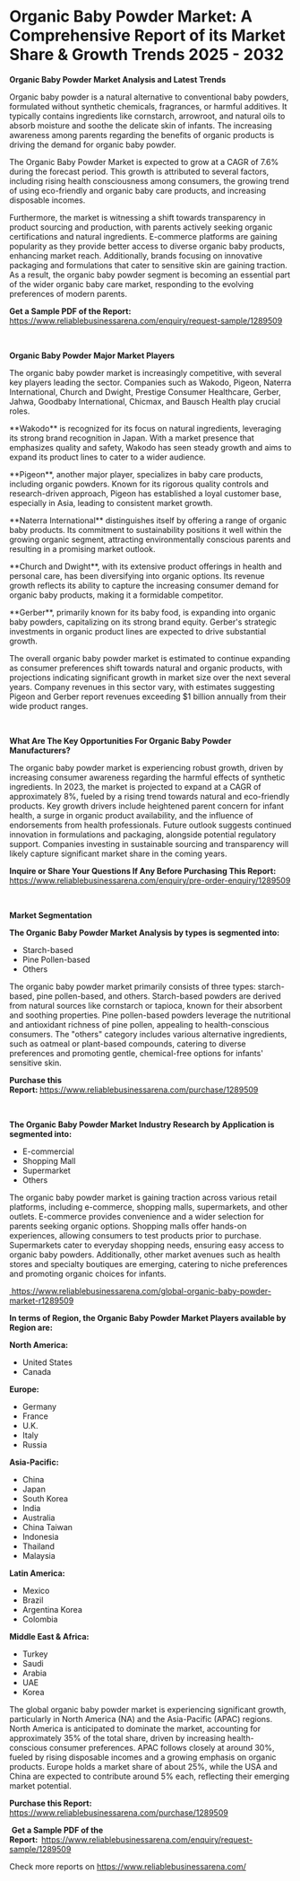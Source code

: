 <p><h1>Organic Baby Powder Market: A Comprehensive Report of its Market Share & Growth Trends 2025 - 2032</h1></p><p><strong>Organic Baby Powder Market Analysis and Latest Trends</strong></p>
<p><p>Organic baby powder is a natural alternative to conventional baby powders, formulated without synthetic chemicals, fragrances, or harmful additives. It typically contains ingredients like cornstarch, arrowroot, and natural oils to absorb moisture and soothe the delicate skin of infants. The increasing awareness among parents regarding the benefits of organic products is driving the demand for organic baby powder.</p><p>The Organic Baby Powder Market is expected to grow at a CAGR of 7.6% during the forecast period. This growth is attributed to several factors, including rising health consciousness among consumers, the growing trend of using eco-friendly and organic baby care products, and increasing disposable incomes. </p><p>Furthermore, the market is witnessing a shift towards transparency in product sourcing and production, with parents actively seeking organic certifications and natural ingredients. E-commerce platforms are gaining popularity as they provide better access to diverse organic baby products, enhancing market reach. Additionally, brands focusing on innovative packaging and formulations that cater to sensitive skin are gaining traction. As a result, the organic baby powder segment is becoming an essential part of the wider organic baby care market, responding to the evolving preferences of modern parents.</p></p>
<p><strong>Get a Sample PDF of the Report:&nbsp;</strong> <a href="https://www.reliablebusinessarena.com/enquiry/request-sample/1289509?utm_campaign=1990&utm_medium=2&utm_source=Github&utm_content=ia&utm_term=16012025&utm_id=organic-baby-powder">https://www.reliablebusinessarena.com/enquiry/request-sample/1289509</a></p>
<p>&nbsp;</p>
<p><strong>Organic Baby Powder Major Market Players</strong></p>
<p><p>The organic baby powder market is increasingly competitive, with several key players leading the sector. Companies such as Wakodo, Pigeon, Naterra International, Church and Dwight, Prestige Consumer Healthcare, Gerber, Jahwa, Goodbaby International, Chicmax, and Bausch Health play crucial roles. </p><p>**Wakodo** is recognized for its focus on natural ingredients, leveraging its strong brand recognition in Japan. With a market presence that emphasizes quality and safety, Wakodo has seen steady growth and aims to expand its product lines to cater to a wider audience.</p><p>**Pigeon**, another major player, specializes in baby care products, including organic powders. Known for its rigorous quality controls and research-driven approach, Pigeon has established a loyal customer base, especially in Asia, leading to consistent market growth.</p><p>**Naterra International** distinguishes itself by offering a range of organic baby products. Its commitment to sustainability positions it well within the growing organic segment, attracting environmentally conscious parents and resulting in a promising market outlook.</p><p>**Church and Dwight**, with its extensive product offerings in health and personal care, has been diversifying into organic options. Its revenue growth reflects its ability to capture the increasing consumer demand for organic baby products, making it a formidable competitor.</p><p>**Gerber**, primarily known for its baby food, is expanding into organic baby powders, capitalizing on its strong brand equity. Gerber's strategic investments in organic product lines are expected to drive substantial growth.</p><p>The overall organic baby powder market is estimated to continue expanding as consumer preferences shift towards natural and organic products, with projections indicating significant growth in market size over the next several years. Company revenues in this sector vary, with estimates suggesting Pigeon and Gerber report revenues exceeding $1 billion annually from their wide product ranges.</p></p>
<p>&nbsp;</p>
<p><strong>What Are The Key Opportunities For Organic Baby Powder Manufacturers?</strong></p>
<p><p>The organic baby powder market is experiencing robust growth, driven by increasing consumer awareness regarding the harmful effects of synthetic ingredients. In 2023, the market is projected to expand at a CAGR of approximately 8%, fueled by a rising trend towards natural and eco-friendly products. Key growth drivers include heightened parent concern for infant health, a surge in organic product availability, and the influence of endorsements from health professionals. Future outlook suggests continued innovation in formulations and packaging, alongside potential regulatory support. Companies investing in sustainable sourcing and transparency will likely capture significant market share in the coming years.</p></p>
<p><strong>Inquire or Share Your Questions If Any Before Purchasing This Report:</strong> <a href="https://www.reliablebusinessarena.com/enquiry/pre-order-enquiry/1289509?utm_campaign=1990&utm_medium=2&utm_source=Github&utm_content=ia&utm_term=16012025&utm_id=organic-baby-powder">https://www.reliablebusinessarena.com/enquiry/pre-order-enquiry/1289509</a></p>
<p>&nbsp;</p>
<p><strong>Market Segmentation</strong></p>
<p><strong>The Organic Baby Powder Market Analysis by types is segmented into:</strong></p>
<p><ul><li>Starch-based</li><li>Pine Pollen-based</li><li>Others</li></ul></p>
<p><p>The organic baby powder market primarily consists of three types: starch-based, pine pollen-based, and others. Starch-based powders are derived from natural sources like cornstarch or tapioca, known for their absorbent and soothing properties. Pine pollen-based powders leverage the nutritional and antioxidant richness of pine pollen, appealing to health-conscious consumers. The "others" category includes various alternative ingredients, such as oatmeal or plant-based compounds, catering to diverse preferences and promoting gentle, chemical-free options for infants' sensitive skin.</p></p>
<p><strong>Purchase this Report:&nbsp;</strong><a href="https://www.reliablebusinessarena.com/purchase/1289509?utm_campaign=1990&utm_medium=2&utm_source=Github&utm_content=ia&utm_term=16012025&utm_id=organic-baby-powder">https://www.reliablebusinessarena.com/purchase/1289509</a></p>
<p>&nbsp;</p>
<p><strong>The Organic Baby Powder Market Industry Research by Application is segmented into:</strong></p>
<p><ul><li>E-commercial</li><li>Shopping Mall</li><li>Supermarket</li><li>Others</li></ul></p>
<p><p>The organic baby powder market is gaining traction across various retail platforms, including e-commerce, shopping malls, supermarkets, and other outlets. E-commerce provides convenience and a wider selection for parents seeking organic options. Shopping malls offer hands-on experiences, allowing consumers to test products prior to purchase. Supermarkets cater to everyday shopping needs, ensuring easy access to organic baby powders. Additionally, other market avenues such as health stores and specialty boutiques are emerging, catering to niche preferences and promoting organic choices for infants.</p></p>
<p><a href="https://www.reliablebusinessarena.com/global-organic-baby-powder-market-r1289509?utm_campaign=1990&utm_medium=2&utm_source=Github&utm_content=ia&utm_term=16012025&utm_id=organic-baby-powder">&nbsp;https://www.reliablebusinessarena.com/global-organic-baby-powder-market-r1289509</a></p>
<p><strong>In terms of Region, the Organic Baby Powder Market Players available by Region are:</strong></p>
<p>
    <p> <strong> North America: </strong>
        <ul>
            <li>United States</li>
            <li>Canada</li>
        </ul>
        </p> 
    <p> <strong> Europe: </strong>
        <ul>
            <li>Germany</li>
            <li>France</li>
            <li>U.K.</li>
            <li>Italy</li>
            <li>Russia</li>
        </ul>
        </p> 
    <p> <strong> Asia-Pacific: </strong>
        <ul>
            <li>China</li>
            <li>Japan</li>
            <li>South Korea</li>
            <li>India</li>
            <li>Australia</li>
            <li>China Taiwan</li>
            <li>Indonesia</li>
            <li>Thailand</li>
            <li>Malaysia</li>
        </ul>
        </p> 
    <p> <strong> Latin America: </strong>
        <ul>
            <li>Mexico</li>
            <li>Brazil</li>
            <li>Argentina Korea</li>
            <li>Colombia</li>
        </ul>
        </p> 
    <p> <strong> Middle East & Africa: </strong>
        <ul>
            <li>Turkey</li>
            <li>Saudi</li>
            <li>Arabia</li>
            <li>UAE</li>
            <li>Korea</li>
        </ul>
    </p>
    </p>
<p><p>The global organic baby powder market is experiencing significant growth, particularly in North America (NA) and the Asia-Pacific (APAC) regions. North America is anticipated to dominate the market, accounting for approximately 35% of the total share, driven by increasing health-conscious consumer preferences. APAC follows closely at around 30%, fueled by rising disposable incomes and a growing emphasis on organic products. Europe holds a market share of about 25%, while the USA and China are expected to contribute around 5% each, reflecting their emerging market potential.</p></p>
<p><strong>Purchase this Report: </strong><a href="https://www.reliablebusinessarena.com/purchase/1289509?utm_campaign=1990&utm_medium=2&utm_source=Github&utm_content=ia&utm_term=16012025&utm_id=organic-baby-powder">https://www.reliablebusinessarena.com/purchase/1289509</a></p>
<p>&nbsp;<strong>Get a Sample PDF of the Report:&nbsp;&nbsp;</strong><a href="https://www.reliablebusinessarena.com/enquiry/request-sample/1289509?utm_campaign=1990&utm_medium=2&utm_source=Github&utm_content=ia&utm_term=16012025&utm_id=organic-baby-powder">https://www.reliablebusinessarena.com/enquiry/request-sample/1289509</a></p>
<p><strong></strong></p>
<p>Check more reports on <a href="https://www.reliablebusinessarena.com/?utm_campaign=1990&utm_medium=2&utm_source=Github&utm_content=ia&utm_term=16012025&utm_id=organic-baby-powder">https://www.reliablebusinessarena.com/</a></p>